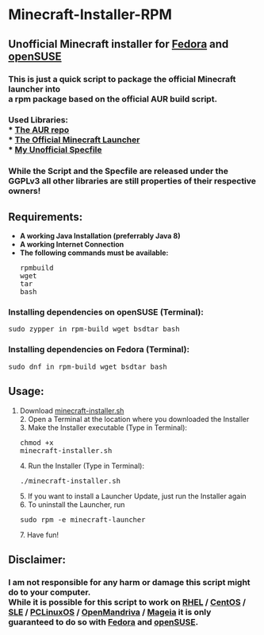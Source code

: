 # Minecraft-Installer-RPM
## Unofficial Minecraft installer for [Fedora](https://getfedora.org) and [openSUSE](https://www.opensuse.org/)
### This is just a quick script to package the official Minecraft launcher into <br> a rpm package based on the official AUR build script.
### Used Libraries:<br> * [The AUR repo](https://aur.archlinux.org/packages/minecraft-launcher)<br> * [The Official Minecraft Launcher](https://www.minecraft.net/de-de/download/alternative/)<br> * [My Unofficial Specfile](https://github.com/DarkWav/DarkWav.github.io/blob/master/minecraft-launcher.spec)

### While the Script and the Specfile are released under the GGPLv3 all other libraries are still properties of their respective owners!

## Requirements: 
* <b>A working Java Installation (preferrably Java 8)</b>
* <b>A working Internet Connection<br></b>
* <b>The following commands must be available:</b><pre>rpmbuild<br>wget<br>tar<br>bash</pre>
### Installing dependencies on openSUSE (Terminal):
<pre>sudo zypper in rpm-build wget bsdtar bash</pre>
### Installing dependencies on Fedora (Terminal):
<pre>sudo dnf in rpm-build wget bsdtar bash</pre>

## Usage:
1. Download [minecraft-installer.sh](https://darkwav.github.io/minecraft-installer.sh)<br>2. Open a Terminal at the location where you downloaded the Installer<br>3. Make the Installer executable (Type in Terminal):<pre>chmod +x minecraft-installer.sh</pre>4. Run the Installer (Type in Terminal):<pre>./minecraft-installer.sh</pre> 5. If you want to install a Launcher Update, just run the Installer again<br>6. To uninstall the Launcher, run <pre>sudo rpm -e minecraft-launcher</pre>7. Have fun!

## Disclaimer:

### I am not responsible for any harm or damage this script might do to your computer.<br> While it is possible for this script to work on [RHEL](https://www.redhat.com/en/technologies/linux-platforms/enterprise-linux) / [CentOS](https://centos.org) / [SLE](https://www.suse.com/products/desktop) / [PCLinuxOS](https://www.pclinuxos.com/) / [OpenMandriva](https://www.openmandriva.org) / [Mageia](https://www.mageia.org) it is only guaranteed to do so with [Fedora](https://getfedora.org) and [openSUSE](https://www.opensuse.org).
